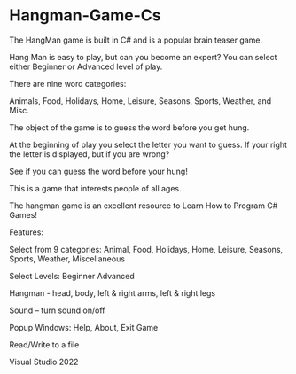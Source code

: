 # Hangman-Game-Cs
The HangMan game is built in C# and is a popular brain teaser game.

Hang Man is easy to play, but can you become an expert? You can select either Beginner or Advanced level of play.

There are nine word categories:

Animals, Food, Holidays, Home, Leisure, Seasons, Sports, Weather, and Misc.

The object of the game is to guess the word before you get hung.

At the beginning of play you select the letter you want to guess. If your right the letter is displayed, but if you are wrong?

See if you can guess the word before your hung!

This is a game that interests people of all ages.

The hangman game is an excellent resource to Learn How to Program C# Games!

Features:

Select from 9 categories:
  Animal, Food, Holidays, Home, Leisure, Seasons, Sports, Weather, Miscellaneous
  
Select Levels:
  Beginner
  Advanced
  
Hangman - head, body, left & right arms, left & right legs

Sound – turn sound on/off

Popup Windows: Help, About, Exit Game

Read/Write to a file

Visual Studio 2022
